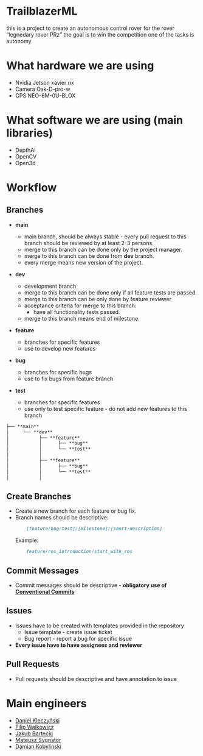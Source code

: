 # TrailblazerML

this is a project to create an autonomous control rover for the rover “legnedary rover PRz” the goal is to win the
competition one of the tasks is autonomy

# What hardware we are using

- Nvidia Jetson xavier nx
- Camera Oak-D-pro-w
- GPS NEO-6M-0U-BLOX

# What software we are using (main libraries)

- DepthAI
- OpenCV
- Open3d

# Workflow

## Branches

- **main**
  - main branch, should be always stable - every pull request to this branch should be reviewed by at least 2-3
    persons. 
  - merge to this branch can be done only by the project manager. 
  - merge to this branch can be done from **dev** branch.
  - every merge means new version of the project.
  
- **dev** 
  - development branch
  - merge to this branch can be done only if all feature tests are passed.
  - merge to this branch can be only done by feature reviewer 
  - acceptance criteria for merge to this branch:
    - have all functionality tests passed.
  - merge to this branch means end of milestone.

- **feature**
  - branches for specific features
  - use to develop new features
  
- **bug**
  - branches for specific bugs
  - use to fix bugs from feature branch
  
- **test**
  - branches for specific features
  - use only to test specific feature - do not add new features to this branch

```markdown
├── **main** 
│     └── **dev**
│           ├── **feature** 
│           │      ├── **bug**
│           │      └── **test**          
│           │
│           ├── **feature** 
│           │      ├── **bug**
│           │      └── **test**
│           │
```

## Create Branches

- Create a new branch for each feature or bug fix.
- Branch names should be descriptive:
    ```markdown
        [feature/bug/test]/[milestone]/[short-description]
    ```
  Example:
    ```markdown
        feature/ros_introduction/start_with_ros
    ```

## Commit Messages

- Commit messages should be descriptive - **obligatory use
  of [Conventional Commits](https://www.conventionalcommits.org/en/v1.0.0/)**

## Issues

- Issues have to be created with templates provided in the repository
    - Issue template - create issue ticket
    - Bug report - report a bug for specific issue
- **Every issue have to have assignees and reviewer**

## Pull Requests

- Pull requests should be descriptive and have annotation to issue

# Main engineers

- [Daniel Kleczyński](https://github.com/Kleczyk)
- [Filip Walkowicz](https://github.com/FWalkowicz)
- [Jakub Bartecki](https://github.com/kubabartecki)
- [Mateusz Sygnator](https://github.com/Sygnator)
- [Damian Kobylinski](https://github.com/DamianKobylinski)

